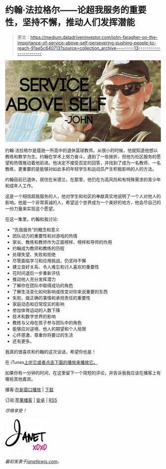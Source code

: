 # 约翰·法拉格尔——论超我服务的重要性，坚持不懈，推动人们发挥潜能

> 原文：<https://medium.datadriveninvestor.com/john-faragher-on-the-importance-of-service-above-self-persevering-pushing-people-to-reach-91ae5c640713?source=collection_archive---------13----------------------->

![](img/100048d15b01af8468aebb7c623be04a.png)

约翰·法拉格尔是蔻驰一所高中的退休篮球教师。从很小的时候，他就知道他想以教练和教学为生。约翰在学术上努力奋斗，遇到了一些挫折，但他为社区服务的愿望和热情推动着他前进。他决定不接受否定的回答，并找到了成为一名教师、一名教练，更重要的是能够对如此多的年轻学生和运动员产生积极影响的人的方法。

约翰目前已退休，居住在米德兰，在那里，他仍在为高风险和有特殊需求的青少年和成年人工作。

这是一个相信超我服务的人，他对学生和社区的奉献真实地说明了一个人对他人的影响。他是一个非常真诚的人，希望这个世界成为一个美好的地方，他会尽自己的一份力量来实现这个愿望。

在这一集里，约翰和我讨论:

*   “先我服务”的概念和意义
*   团队动力的重要性和对游戏的热情
*   家长、教练和教师作为正面榜样、榜样和导师的作用
*   约翰成为教师和教练的历程
*   处理失望、失败和拒绝
*   尽管面临学习和应用挑战，仍坚持不懈
*   建立良好关系、令人难忘和讨人喜欢的重要性
*   花时间退后一步重新评估
*   推动他人充分发挥潜力
*   了解你在团队中取得成功的角色
*   了解生活变化如何影响或改变对你来说重要的东西
*   失败、做正确的事情和承担责任的重要性
*   家庭动态和日常现实的影响
*   参加体育运动的人数下降
*   技术和数字世界的影响
*   教练与父母在孩子参与团队中的角色
*   能够应对逆境、他人的期望和个人局限
*   心怀感激，尊重你将要过的生活
*   还有更多。

我真的很喜欢和约翰的这次谈话，希望你也是！

在 iTunes[上听它或者点击下面的播放来播放它。](https://itunes.apple.com/ca/podcast/the-janet-lewis-show/id1245430639)

如果你有一分钟的时间，在这里留下一个简短的评论，并告诉我我应该在播客上有哪些其他嘉宾。

播客:[在新窗口播放](https://media.blubrry.com/thejanetlewisshow/p/content.blubrry.com/thejanetlewisshow/PODCAST_103_JOHN_FARAGHER_MASTER.mp3) | [下载](https://media.blubrry.com/thejanetlewisshow/s/content.blubrry.com/thejanetlewisshow/PODCAST_103_JOHN_FARAGHER_MASTER.mp3)

订阅:[苹果播客](https://itunes.apple.com/ca/podcast/the-janet-lewis-show/id1245430639?mt=2&ls=1#episodeGuid=https%3A%2F%2Fjanetlewis.com%2F%3Fp%3D607) | [安卓](https://subscribeonandroid.com/janetlewis.com/feed/podcast/) | [RSS](https://janetlewis.com/feed/podcast/)

*尽情享受！*

![](img/724053e5b5bd4ca2c1892e475d3591e9.png)

*最初发表于*[*janetlewis.com*](https://janetlewis.com/episode-3-john-faragher-on-the-importance-of-service-above-self-persevering-pushing-people-to-reach-their-potential/)*。*